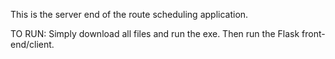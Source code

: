 This is the server end of the route scheduling application.

TO RUN:
Simply download all files and run the exe. Then run the Flask front-end/client.
